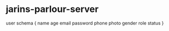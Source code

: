 # jarins-parlour-server

user schema {
    name
    age
    email
    password
    phone
    photo
    gender
    role 
    status
}
